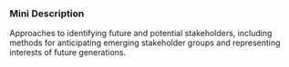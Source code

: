 ### Mini Description

Approaches to identifying future and potential stakeholders, including methods for anticipating emerging stakeholder groups and representing interests of future generations.
